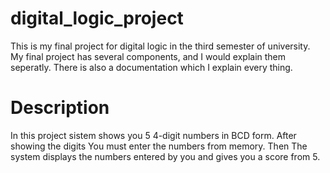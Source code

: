 # digital_logic_project
This is my final project for digital logic in the third semester of university. My final project has several components, and I would explain them seperatly. There is also a documentation which I explain every thing.
<br>
# Description
In this project sistem shows you 5 4-digit numbers in BCD form. After showing the digits You must enter the numbers from memory. Then The system displays the numbers entered by you and gives you a score from 5.
